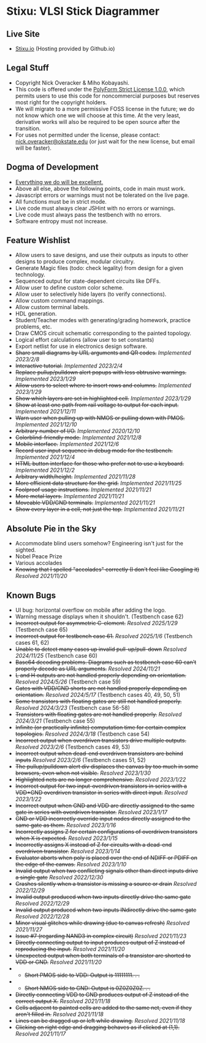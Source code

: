 # Stixu: VLSI Stick Diagrammer

## Live Site
* [Stixu.io](https://stixu.io) (Hosting provided by Github.io)

## Legal Stuff
* Copyright Nick Overacker & Miho Kobayashi.
* This code is offered under the [PolyForm Strict License 1.0.0](https://polyformproject.org/licenses/strict/1.0.0/), which permits users to use this code for noncommercial purposes but reserves most right for the copyright holders.
* We will migrate to a more permissive FOSS license in the future; we do not know which one we will choose at this time. At the very least, derivative works will also be required to be open source after the transition.
* For uses not permitted under the license, please contact: [nick.overacker@okstate.edu](mailto:nick.overacker@okstate.edu) (or just wait for the new license, but email will be faster).

## Dogma of Development
* [Everything we do will be excellent.](https://www.researchgate.net/profile/Mark-Rockley-2)
* Above all else, above the following points, code in main must work.
* Javascript errors or warnings must not be tolerated on the live page.
* All functions must be in strict mode.
* Live code must always clear JSHint with no errors or warnings.
* Live code must always pass the testbench with no errors.
* Software entropy must not increase.

## Feature Wishlist
* Allow users to save designs, and use their outputs as inputs to other designs to produce complex, modular circuitry.
* Generate Magic files (todo: check legality) from design for a given technology.
* Sequenced output for state-dependent circuits like DFFs.
* Allow user to define custom color scheme.
* Allow user to selectively hide layers (to verify connections).
* Allow custom command mappings.
* Allow custom terminal labels.
* HDL generation.
* Student/Teacher modes with generating/grading homework, practice problems, etc.
* Draw CMOS circuit schematic corresponding to the painted topology.
* Logical effort calculations (allow user to set constants)
* Export netlist for use in electronics design software.
* ~~Share small diagrams by URL arguments and QR codes.~~ *Implemented 2023/2/8*
* ~~Interactive tutorial.~~ *Implemented 2023/2/4*
* ~~Replace pullup/pulldown alert popups with less obtrusive warnings.~~ *Implemented 2023/1/29*
* ~~Allow users to select where to insert rows and columns.~~ *Implemented 2023/1/29*
* ~~Show which layers are set in highlighted cell.~~ *Implemented 2023/1/29*
* ~~Show at least one path from rail voltage to output for each input.~~ *Implemented 2021/12/11*
* ~~Warn user when pulling up with NMOS or pulling down with PMOS.~~ *Implemented 2021/12/10*
* ~~Arbitrary number of I/O.~~ *Implemented 2020/12/10*
* ~~Colorblind-friendly mode.~~ *Implemented 2021/12/8*
* ~~Mobile interface.~~ *Implemented 2021/12/6*
* ~~Record user input sequence in debug mode for the testbench.~~ *Implemented 2021/12/4*
* ~~HTML button interface for those who prefer not to use a keyboard.~~ *Implemented 2021/12/2*
* ~~Arbitrary width/height.~~ *Implemented 2021/11/28*
* ~~More efficient data structure for the grid.~~ *Implemented 2021/11/25*
* ~~Foolproof usage instructions.~~ *Implemented 2021/11/21*
* ~~More metal layers.~~ *Implemented 2021/11/21*
* ~~Moveable VDD/GND terminals.~~ *Implemented 2021/11/21*
* ~~Show every layer in a cell, not just the top.~~ *Implemented 2021/11/21*

## Absolute Pie in the Sky
* Accommodate blind users somehow? Engineering isn't just for the sighted.
* Nobel Peace Prize
* Various accolades
* ~~Knowing that I spelled "accolades" correctly (I don't feel like Googling it)~~ *Resolved 2021/11/20*

## Known Bugs
* UI bug: horizontal overflow on mobile after adding the logo.
* Warning message displays when it shouldn't. (Testbench case 62)
* ~~Incorrect output for asymmetric C-element.~~ *Resolved 2025/1/29* (Testbench case 65)
* ~~Incorrect output for testbench case 61.~~ *Resolved 2025/1/6* (Testbench cases 61, 62)
* ~~Unable to detect many cases up invalid pull-up/pull-down~~ *Resolved 2024/11/25* (Testbench case 60)
* ~~Base64 decoding problems. Diagrams such as testbench case 60 can't properly decode as URL arguments.~~ *Resolved 2024/11/21*
* ~~L and H outputs are not handled properly depending on orientation.~~ *Resolved 2024/5/26* (Testbench case 59)
* ~~Gates with VDD/GND shorts are not handled properly depending on orientation.~~ *Resolved 2024/5/17* (Testbench cases 40, 49, 50, 51)
* ~~Some transistors with floating gates are still not handled properly.~~ *Resolved 2024/3/23* (Testbench case 56-58)
* ~~Transistors with floating gates are not handled properly.~~ *Resolved 2024/3/21* (Testbench case 55)
* ~~Infinite (or practically infinite) computation time for certain complex topologies.~~ *Resolved 2024/3/18* (Testbench case 54)
* ~~Incorrect output when overdriven transistors drive multiple outputs.~~ *Resolved 2023/2/6* (Testbench cases 49, 53)
* ~~Incorrect output when dead-end overdriven transistors are behind inputs~~ *Resolved 2023/2/6* (Testbench cases 51, 52)
* ~~The pullup/pulldown alert div displaces the canvas by too much in some browsers, even when not visible.~~ *Resolved 2023/1/30*
* ~~Highlighted nets are no longer comprehensive.~~ *Resolved 2023/1/22*
* ~~Incorrect output for two input-overdriven transistors in series with a VDD+GND overdriven transistor in series with direct input.~~ *Resolved 2023/1/22*
* ~~Incorrect output when GND and VDD are directly assigned to the same gate in series with overdriven transistor.~~ *Resolved 2023/1/17*
* ~~GND or VDD incorrectly override input nodes directly assigned to the same gate as them.~~ *Resolved 2023/1/16*
* ~~Incorrectly assigns Z for certain configurations of overdriven transistors when X is expected.~~ *Resolved 2023/1/15*
* ~~Incorrectly assigns X instead of Z for circuits with a dead-end overdriven transistor.~~ *Resolved 2023/1/14*
* ~~Evaluator aborts when poly is placed over the end of NDIFF or PDIFF on the edge of the canvas.~~ *Resolved 2023/1/10*
* ~~Invalid output when two conflicting signals other than direct inputs drive a single gate~~ *Resolved 2022/12/30*
* ~~Crashes silently when a transistor is missing a source or drain~~ *Resolved 2022/12/29*
* ~~Invalid output produced when two inputs directly drive the same gate~~ *Resolved 2022/12/29*
* ~~Invalid output produced when two inputs INdirectly drive the same gate~~ *Resolved 2022/12/28*
* ~~Minor visual glitches while drawing (due to canvas refresh)~~ *Resolved 2021/11/27*
* ~~Issue #7 (regarding NAND3 in complex circuit)~~ *Resolved 2021/11/23*
* ~~Directly connecting output to input produces output of Z instead of reproducing the input.~~ *Resolved 2021/11/20*
* ~~Unexpected output when both terminals of a transistor are shorted to VDD or GND.~~ *Resolved 2021/11/20*
* * ~~Short PMOS side to VDD: Output is 11111111. . .~~
* * ~~Short NMOS side to GND: Output is 0Z0Z0Z0Z. . .~~
* ~~Directly connecting VDD to GND produces output of Z instead of the correct output X.~~ *Resolved 2021/11/18*
* ~~Cells adjacent to painted cells are added to the same net, even if they aren't filled in.~~ *Resolved 2021/11/18*
* ~~Lines can be dragged up or left while drawing.~~ *Resolved 2021/11/18*
* ~~Clicking on right edge and dragging behaves as if clicked at (1,1).~~ *Resolved 2021/11/17*
